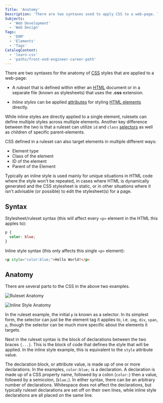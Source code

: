 ```yaml
---
Title: 'Anatomy'
Description: 'There are two syntaxes used to apply CSS to a web-page. The first is as a _ruleset_, the second is as an _inline style_. A ruleset is defined within a block inside an HTML document, or in a separate file (called a stylesheet), and an inline style is applied as an attribute of the element the style is being applied to.'
Subjects:
  - 'Web Development'
  - 'Web Design'
Tags:
  - 'DOM'
  - 'Elements'
  - 'Tags'
CatalogContent:
  - 'learn-css'
  - 'paths/front-end-engineer-career-path'
---
```


There are two syntaxes for the anatomy of [CSS](https://www.codecademy.com/resources/docs/css) styles that are applied to a web-page:

* A _ruleset_ that is defined within either an [HTML](https://www.codecademy.com/resources/docs/html) document or in a separate file (known as stylesheets) that uses the **.css** extension.

* _Inline styles_ can be applied [attributes](https://www.codecademy.com/resources/docs/html/attributes) for styling [HTML elements](https://www.codecademy.com/resources/docs/html/elements) directly.

While inline styles are directly applied to a single element, rulesets can define multiple styles across multiple elements. Another key difference between the two is that a ruleset can utilize `id` and `class` [selectors](https://www.codecademy.com/resources/docs/css/selectors) as well as children of specific parent-elements.

CSS defined in a ruleset can also target elements in multiple different ways:

- Element type
- Class of the element
- ID of the element
- Parent of the Element

Typically an inline style is used mainly for unique situations in HTML code where the style won't be repeated, in cases where HTML is dynamically generated and the CSS stylesheet is static, or in other situations where it isn't advisable (or possible) to edit the stylesheet(s) for a page.

## Syntax

Stylesheet/ruleset syntax (this will affect every `<p>` element in the HTML this apples to):

```css
p {
  color: blue;
}
```

Inline style syntax (this only affects this single `<p>` element):

```html
<p style="color:blue;">Hello World!</p>
```

## Anatomy

There are several parts to the CSS in the above two examples.

![Ruleset Anatomy](https://raw.githubusercontent.com/SSwiniarski/docs/css-anatomy/media/css-anatomy-1.png)

![Inline Style Anatomy](https://raw.githubusercontent.com/SSwiniarski/docs/css-anatomy/media/css-anatomy-2.png)

In the ruleset example, the initial `p` is known as a selector. In its simplest form, the selector can just be the element tag it applies to, i.e. `img`, `div`, `span`, `p`, though the selector can be much more specific about the elements it targets.

Next in the ruleset syntax is the block of declarations between the two braces `{...}`. This is the block of code that defines the style that will be applied. In the inline style example, this is equivalent to the `style` attribute value.

The declaration block, or attribute value, is made up of one or more declarations. In the examples, `color:blue;` is a declaration. A declaration is made up of a CSS property name, followed by a colon (`color:`) then a value, followed by a semicolon, (`blue;`). In either syntax, there can be an arbitrary number of declarations. Whitespace does not affect the declarations, but typically ruleset declarations are set off on their own lines, while inline style declarations are all placed on the same line.

